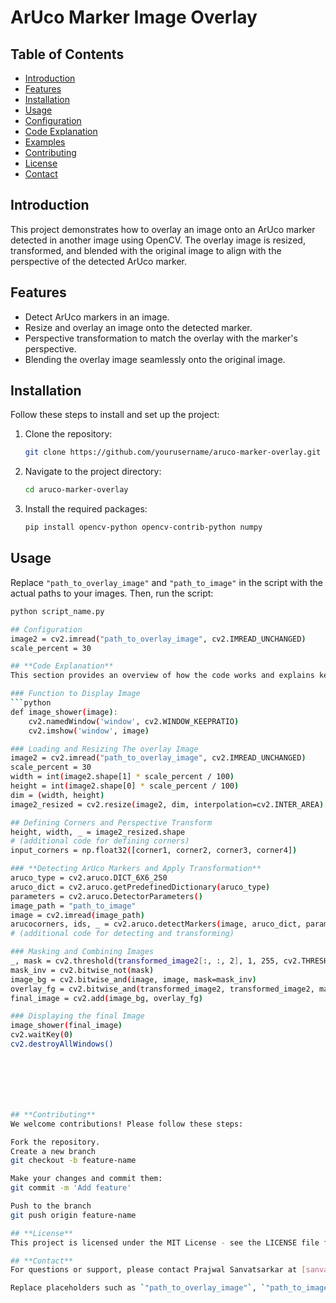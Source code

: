 # ArUco Marker Image Overlay

## Table of Contents
- [Introduction](#introduction)
- [Features](#features)
- [Installation](#installation)
- [Usage](#usage)
- [Configuration](#configuration)
- [Code Explanation](#code-explanation)
- [Examples](#examples)
- [Contributing](#contributing)
- [License](#license)
- [Contact](#contact)

## Introduction
This project demonstrates how to overlay an image onto an ArUco marker detected in another image using OpenCV. The overlay image is resized, transformed, and blended with the original image to align with the perspective of the detected ArUco marker.

## Features
- Detect ArUco markers in an image.
- Resize and overlay an image onto the detected marker.
- Perspective transformation to match the overlay with the marker's perspective.
- Blending the overlay image seamlessly onto the original image.

## Installation
Follow these steps to install and set up the project:

1. Clone the repository:
    ```bash
    git clone https://github.com/yourusername/aruco-marker-overlay.git
    ```
2. Navigate to the project directory:
    ```bash
    cd aruco-marker-overlay
    ```
3. Install the required packages:
    ```bash
    pip install opencv-python opencv-contrib-python numpy
    ```

## Usage
Replace `"path_to_overlay_image"` and `"path_to_image"` in the script with the actual paths to your images. Then, run the script:

```bash
python script_name.py

## Configuration
image2 = cv2.imread("path_to_overlay_image", cv2.IMREAD_UNCHANGED)
scale_percent = 30

## **Code Explanation**
This section provides an overview of how the code works and explains key concepts and functions used in the project.

### Function to Display Image
```python
def image_shower(image):
    cv2.namedWindow('window', cv2.WINDOW_KEEPRATIO)
    cv2.imshow('window', image)

### Loading and Resizing The overlay Image
image2 = cv2.imread("path_to_overlay_image", cv2.IMREAD_UNCHANGED)
scale_percent = 30
width = int(image2.shape[1] * scale_percent / 100)
height = int(image2.shape[0] * scale_percent / 100)
dim = (width, height)
image2_resized = cv2.resize(image2, dim, interpolation=cv2.INTER_AREA)

## Defining Corners and Perspective Transform
height, width, _ = image2_resized.shape
# (additional code for defining corners)
input_corners = np.float32([corner1, corner2, corner3, corner4])

### **Detecting ArUco Markers and Apply Transformation**
aruco_type = cv2.aruco.DICT_6X6_250
aruco_dict = cv2.aruco.getPredefinedDictionary(aruco_type)
parameters = cv2.aruco.DetectorParameters()
image_path = "path_to_image"
image = cv2.imread(image_path)
arucocorners, ids, _ = cv2.aruco.detectMarkers(image, aruco_dict, parameters=parameters)
# (additional code for detecting and transforming)

### Masking and Combining Images
_, mask = cv2.threshold(transformed_image2[:, :, 2], 1, 255, cv2.THRESH_BINARY)
mask_inv = cv2.bitwise_not(mask)
image_bg = cv2.bitwise_and(image, image, mask=mask_inv)
overlay_fg = cv2.bitwise_and(transformed_image2, transformed_image2, mask=mask)
final_image = cv2.add(image_bg, overlay_fg)

### Displaying the final Image
image_shower(final_image)
cv2.waitKey(0)
cv2.destroyAllWindows()







## **Contributing**
We welcome contributions! Please follow these steps:

Fork the repository.
Create a new branch
git checkout -b feature-name

Make your changes and commit them:
git commit -m 'Add feature'

Push to the branch
git push origin feature-name

## **License**
This project is licensed under the MIT License - see the LICENSE file for details.

## **Contact**
For questions or support, please contact Prajwal Sanvatsarkar at [sanvatsarkar.prajwal@gmail.com]

Replace placeholders such as `"path_to_overlay_image"`, `"path_to_image"`, `"script_name.py"`, `"yourusername"`, and `"your.email@example.com"` with your actual details. This comprehensive README provides clear instructions and explanations for users and contributors.






   





